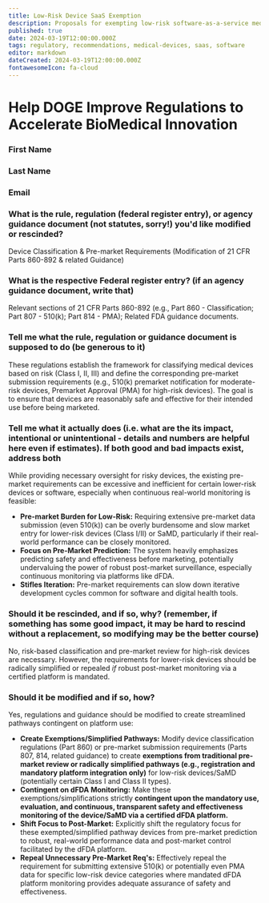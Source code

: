 ```yaml
---
title: Low-Risk Device SaaS Exemption
description: Proposals for exempting low-risk software-as-a-service medical devices from certain requirements
published: true
date: 2024-03-19T12:00:00.000Z
tags: regulatory, recommendations, medical-devices, saas, software
editor: markdown
dateCreated: 2024-03-19T12:00:00.000Z
fontawesomeIcon: fa-cloud
---
```


# Help DOGE Improve Regulations to Accelerate BioMedical Innovation

### First Name

### Last Name

### Email

### What is the rule, regulation (federal register entry), or agency guidance document (not statutes, sorry!) you'd like modified or rescinded?

Device Classification & Pre-market Requirements (Modification of 21 CFR Parts 860-892 & related Guidance)

### What is the respective Federal register entry? (if an agency guidance document, write that)

Relevant sections of 21 CFR Parts 860-892 (e.g., Part 860 - Classification; Part 807 - 510(k); Part 814 - PMA); Related FDA guidance documents.

### Tell me what the rule, regulation or guidance document is supposed to do (be generous to it)

These regulations establish the framework for classifying medical devices based on risk (Class I, II, III) and define the corresponding pre-market submission requirements (e.g., 510(k) premarket notification for moderate-risk devices, Premarket Approval (PMA) for high-risk devices). The goal is to ensure that devices are reasonably safe and effective for their intended use before being marketed.

### Tell me what it actually does (i.e. what are the its impact, intentional or unintentional - details and numbers are helpful here even if estimates). If both good and bad impacts exist, address both

While providing necessary oversight for risky devices, the existing pre-market requirements can be excessive and inefficient for certain lower-risk devices or software, especially when continuous real-world monitoring is feasible:

* **Pre-market Burden for Low-Risk:** Requiring extensive pre-market data submission (even 510(k)) can be overly burdensome and slow market entry for lower-risk devices (Class I/II) or SaMD, particularly if their real-world performance can be closely monitored.
* **Focus on Pre-Market Prediction:** The system heavily emphasizes predicting safety and effectiveness before marketing, potentially undervaluing the power of robust post-market surveillance, especially continuous monitoring via platforms like dFDA.
* **Stifles Iteration:** Pre-market requirements can slow down iterative development cycles common for software and digital health tools.

### Should it be rescinded, and if so, why? (remember, if something has some good impact, it may be hard to rescind without a replacement, so modifying may be the better course)

No, risk-based classification and pre-market review for high-risk devices are necessary. However, the requirements for lower-risk devices should be radically simplified or repealed *if* robust post-market monitoring via a certified platform is mandated.

### Should it be modified and if so, how?

Yes, regulations and guidance should be modified to create streamlined pathways contingent on platform use:

* **Create Exemptions/Simplified Pathways:** Modify device classification regulations (Part 860) or pre-market submission requirements (Parts 807, 814, related guidance) to create **exemptions from traditional pre-market review or radically simplified pathways (e.g., registration and mandatory platform integration only)** for low-risk devices/SaMD (potentially certain Class I and Class II types).
* **Contingent on dFDA Monitoring:** Make these exemptions/simplifications strictly **contingent upon the mandatory use, evaluation, and continuous, transparent safety and effectiveness monitoring of the device/SaMD via a certified dFDA platform.**
* **Shift Focus to Post-Market:** Explicitly shift the regulatory focus for these exempted/simplified pathway devices from pre-market prediction to robust, real-world performance data and post-market control facilitated by the dFDA platform.
* **Repeal Unnecessary Pre-Market Req's:** Effectively repeal the requirement for submitting extensive 510(k) or potentially even PMA data for specific low-risk device categories where mandated dFDA platform monitoring provides adequate assurance of safety and effectiveness.
